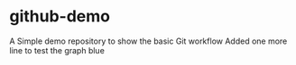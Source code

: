 # github-demo
A Simple demo repository to show the basic Git workflow
Added one more line to test the graph
blue
